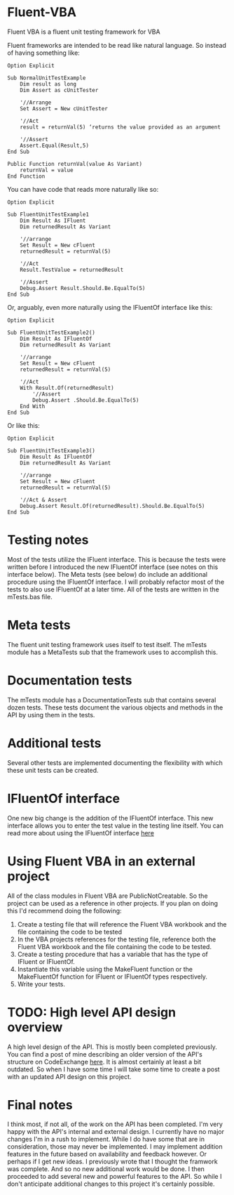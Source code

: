# Fluent-VBA
Fluent VBA is a fluent unit testing framework for VBA

Fluent frameworks are intended to be read like natural language. So instead of having something like:

    Option Explicit

    Sub NormalUnitTestExample
        Dim result as long
        Dim Assert as cUnitTester
        
        '//Arrange
        Set Assert = New cUnitTester
        
        '//Act
        result = returnVal(5) ‘returns the value provided as an argument
        
        '//Assert
        Assert.Equal(Result,5)
    End Sub
    
    Public Function returnVal(value As Variant)
        returnVal = value
    End Function
 
You can have code that reads more naturally like so:

    Option Explicit

    Sub FluentUnitTestExample1
        Dim Result As IFluent
        Dim returnedResult As Variant
        
        '//arrange
        Set Result = New cFluent
        returnedResult = returnVal(5)
        
        '//Act
        Result.TestValue = returnedResult
        
        '//Assert
        Debug.Assert Result.Should.Be.EqualTo(5)
    End Sub

Or, arguably, even more naturally using the IFluentOf interface like this:

    Option Explicit

    Sub FluentUnitTestExample2()
        Dim Result As IFluentOf
        Dim returnedResult As Variant
        
        '//arrange
        Set Result = New cFluent
        returnedResult = returnVal(5)
        
        '//Act
        With Result.Of(returnedResult)
            '//Assert
            Debug.Assert .Should.Be.EqualTo(5)
        End With
    End Sub
    
Or like this:

    Option Explicit

    Sub FluentUnitTestExample3()
        Dim Result As IFluentOf
        Dim returnedResult As Variant
        
        '//arrange
        Set Result = New cFluent
        returnedResult = returnVal(5)
        
        '//Act & Assert
        Debug.Assert Result.Of(returnedResult).Should.Be.EqualTo(5)
    End Sub

# Testing notes

Most of the tests utilize the IFluent interface. This is because the tests were written before I introduced the new IFluentOf interface (see notes on this interface below). The Meta tests (see below) do include an additional procedure using the IFluentOf interface. I will probably refactor most of the tests to also use IFluentOf at a later time. All of the tests are written in the mTests.bas file.
    
# Meta tests

The fluent unit testing framework uses itself to test itself. The mTests module has a MetaTests sub that the framework uses to accomplish this.

# Documentation tests

The mTests module has a DocumentationTests sub that contains several dozen tests. These tests document the various objects and methods in the API by using them in the tests.

# Additional tests

Several other tests are implemented documenting the flexibility with which these unit tests can be created.

# IFluentOf interface

One new big change is the addition of the IFluentOf interface. This new interface allows you to enter the test value in the testing line itself. You can read more about using the IFluentOf interface [here](https://github.com/b-gonzalez/Fluent-VBA/wiki/IFluentOf-interface)

# Using Fluent VBA in an external project

All of the class modules in Fluent VBA are PublicNotCreatable. So the project can be used as a reference in other projects. If you plan on doing this I'd recommend doing the following:

1. Create a testing file that will reference the Fluent VBA workbook and the file containing the code to be tested
2. In the VBA projects references for the testing file, reference both the Fluent VBA workbook and the file containing the code to be tested.
3. Create a testing procedure that has a variable that has the type of IFluent or IFluentOf.
4. Instantiate this variable using the MakeFluent function or the MakeFluentOf function for IFluent or IFluentOf types respectively.
5. Write your tests.

# TODO: High level API design overview

A high level design of the API. This is mostly been completed previously. You can find a post of mine describing an older version of the API's structure on CodeExchange [here](https://codereview.stackexchange.com/questions/267836/a-fluent-unit-testing-framework-in-vba). It is almost certainly at least a bit outdated. So when I have some time I will take some time to create a post with an updated API design on this project.

# Final notes

I think most, if not all, of the work on the API has been completed. I'm very happy with the API's internal and external design. I currently have no major changes I'm in a rush to implement. While I do have some that are in consideration, those may never be implemented. I may implement addition features in the future based on availability and feedback however. Or perhaps if I get new ideas. I previously wrote that I thought the framwork was complete. And so no new additional work would be done. I then proceeded to add several new and powerful features to the API. So while I don't anticipate additional changes to this project it's certainly possible.

